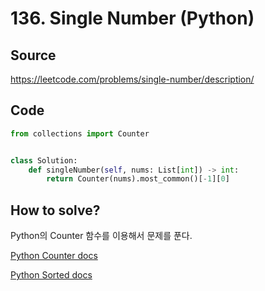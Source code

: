 # 136. Single Number (Python)

## Source

https://leetcode.com/problems/single-number/description/

## Code

```python
from collections import Counter


class Solution:
    def singleNumber(self, nums: List[int]) -> int:
        return Counter(nums).most_common()[-1][0]
```

## How to solve?

Python의 Counter 함수를 이용해서 문제를 푼다.

[Python Counter docs](https://docs.python.org/3/library/collections.html?highlight=counter#collections.Counter)

[Python Sorted docs](https://docs.python.org/3/library/functions.html?highlight=sorted#sorted)
